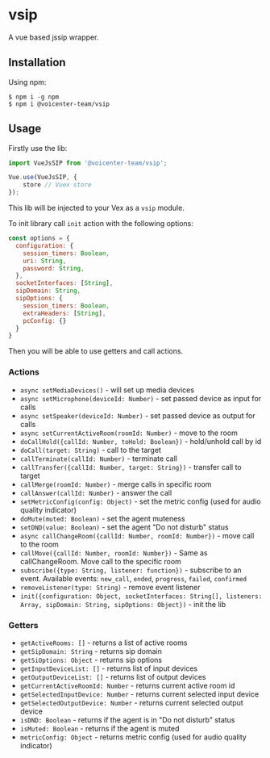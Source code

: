 # vsip
A vue based jssip wrapper. 

## Installation
Using npm:
```shell
$ npm i -g npm
$ npm i @voicenter-team/vsip
```

## Usage
Firstly use the lib:
```javascript
import VueJsSIP from '@voicenter-team/vsip';

Vue.use(VueJsSIP, {
    store // Vuex store
});
```
This lib will be injected to your Vex as a `vsip` module.

To init library call `init` action with the following options:
```javascript
const options = {
  configuration: {
    session_timers: Boolean,
    uri: String,
    password: String,
  },
  socketInterfaces: [String],
  sipDomain: String,
  sipOptions: {
    session_timers: Boolean,
    extraHeaders: [String],
    pcConfig: {}
  }
}
```

Then you will be able to use getters and call actions.

### Actions
- `async setMediaDevices()` - will set up media devices
- `async setMicrophone(deviceId: Number)` - set passed device as input for calls
- `async setSpeaker(deviceId: Number)` - set passed device as output for calls
- `async setCurrentActiveRoom(roomId: Number)` - move to the room
- `doCallHold({callId: Number, toHold: Boolean})` - hold/unhold call by id
- `doCall(target: String)` - call to the target
- `callTerminate(callId: Number)` - terminate call
- `callTransfer({callId: Number, target: String})` - transfer call to target
- `callMerge(roomId: Number)` - merge calls in specific room
- `callAnswer(callId: Number)` - answer the call
- `setMetricConfig(config: Object)` - set the metric config (used for audio quality indicator)
- `doMute(muted: Boolean)` - set the agent muteness
- `setDND(value: Boolean)` - set the agent "Do not disturb" status
- `async callChangeRoom({callId: Number, roomId: Number})` - move call to the room
- `callMove({callId: Number, roomId: Number})` - Same as callChangeRoom. Move call to the specific room
- `subscribe({type: String, listener: function})` - subscribe to an event. Available events: `new_call`, `ended`, `progress`, `failed`, `confirmed` 
- `removeListener(type: String)` - remove event listener
- `init({configuration: Object, socketInterfaces: String[], listeners: Array, sipDomain: String, sipOptions: Object})` - init the lib

### Getters
- `getActiveRooms: []` - returns a list of active rooms
- `getSipDomain: String` - returns sip domain 
- `getSiOptions: Object` - returns sip options 
- `getInputDeviceList: []` - returns list of input devices 
- `getOutputDeviceList: []` - returns list of output devices 
- `getCurrentActiveRoomId: Number` - returns current active room id
- `getSelectedInputDevice: Number` - returns current selected input device
- `getSelectedOutputDevice: Number` - returns current selected output device
- `isDND: Boolean` - returns if the agent is in "Do not disturb" status
- `isMuted: Boolean` - returns if the agent is muted
- `metricConfig: Object` - returns metric config (used for audio quality indicator)